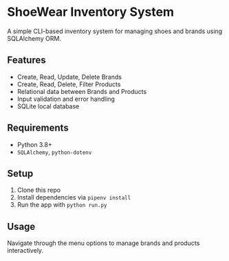 # ShoeWear Inventory System

A simple CLI-based inventory system for managing shoes and brands using SQLAlchemy ORM.

## Features

- Create, Read, Update, Delete Brands
- Create, Read, Delete, Filter Products
- Relational data between Brands and Products
- Input validation and error handling
- SQLite local database

## Requirements

- Python 3.8+
- `SQLAlchemy`, `python-dotenv`

## Setup

1. Clone this repo
2. Install dependencies via `pipenv install`
3. Run the app with `python run.py`

## Usage

Navigate through the menu options to manage brands and products interactively.
